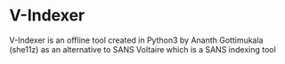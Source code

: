 # V-Indexer
V-Indexer is an offline tool created in Python3 by Ananth Gottimukala (she11z) as an alternative to SANS Voltaire which is a SANS indexing tool

